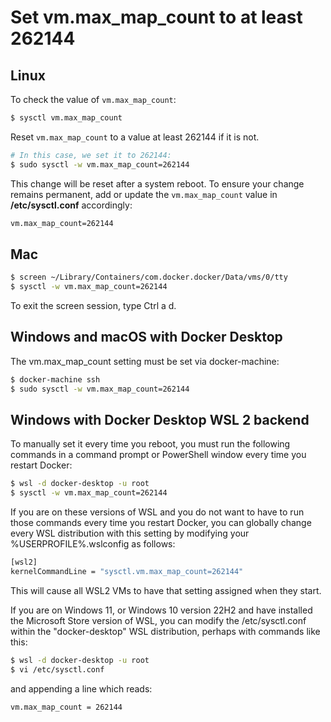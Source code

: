 # Set vm.max_map_count to at least 262144

## Linux

To check the value of `vm.max_map_count`:

```bash
$ sysctl vm.max_map_count
```

Reset `vm.max_map_count` to a value at least 262144 if it is not.

```bash
# In this case, we set it to 262144:
$ sudo sysctl -w vm.max_map_count=262144
```

This change will be reset after a system reboot. To ensure your change remains permanent, add or update the `vm.max_map_count` value in **/etc/sysctl.conf** accordingly:

```bash
vm.max_map_count=262144
```

## Mac

```bash
$ screen ~/Library/Containers/com.docker.docker/Data/vms/0/tty
$ sysctl -w vm.max_map_count=262144
```
To exit the screen session, type Ctrl a d.

## Windows and macOS with Docker Desktop

The vm.max_map_count setting must be set via docker-machine:

```bash
$ docker-machine ssh
$ sudo sysctl -w vm.max_map_count=262144
```

## Windows with Docker Desktop WSL 2 backend

To manually set it every time you reboot, you must run the following commands in a command prompt or PowerShell window every time you restart Docker:

```bash
$ wsl -d docker-desktop -u root
$ sysctl -w vm.max_map_count=262144
```
If you are on these versions of WSL and you do not want to have to run those commands every time you restart Docker, you can globally change every WSL distribution with this setting by modifying your %USERPROFILE%\.wslconfig as follows:

```bash
[wsl2]
kernelCommandLine = "sysctl.vm.max_map_count=262144"
```
This will cause all WSL2 VMs to have that setting assigned when they start.

If you are on Windows 11, or Windows 10 version 22H2 and have installed the Microsoft Store version of WSL, you can modify the /etc/sysctl.conf within the "docker-desktop" WSL distribution, perhaps with commands like this:

```bash
$ wsl -d docker-desktop -u root
$ vi /etc/sysctl.conf
```
and appending a line which reads:
```bash
vm.max_map_count = 262144
```